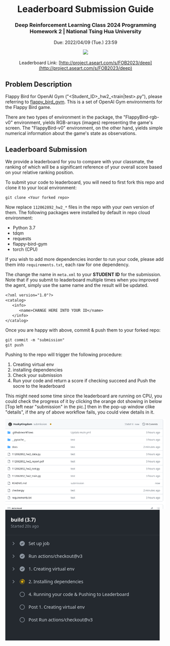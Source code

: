 <br />
<div align="center" id="readme-top">
  
  <h1 align="center">Leaderboard Submission Guide</h1>
  <h3 align="center">Deep Reinforcement Learning Class 2024 Programming Homework 2 | National Tsing Hua University</h3>

Due: 2022/04/09 (Tue.) 23:59

  <p align="center" >



<img src="https://raw.githubusercontent.com/Talendar/flappy-bird-gym/main/imgs/blue_bird_playing.gif" height=450>

Leaderboard Link: [http://project.aseart.com/s/FOB2023/deep](http://project.aseart.com/s/FOB2023/deep)

</div>



## Problem Description

Flappy Bird for OpenAI Gym ("<Student_ID>\_hw2_<train|test>.py"), please referring to [flappy_bird_gym](https://github.com/Talendar/flappy-bird-gym). This is a set of OpenAI Gym environments for the Flappy Bird game.

There are two types of environment in the package, the "FlappyBird-rgb-v0" environment, yields RGB-arrays (images) representing the game's screen. The "FlappyBird-v0" environment, on the other hand, yields simple numerical information about the game's state as observations. 

## Leaderboard Submission

We provide a leaderboard for you to compare with your classmate, the ranking of which will be a significant reference of your overall score based on your relative ranking position.  

To submit your code to leaderboard, you will need to first fork this repo and clone it to your local environment:

```
git clone <Your forked repo>
```

Now replace `112062892_hw2_*` files in the repo with your own version of them. The following packages were installed by default in repo cloud environment:

- Python 3.7
- tdqm
- requests
- flappy-bird-gym 
- torch (CPU)

If you wish to add more dependencies inorder to run your code, please add them into `requirements.txt`, each raw for one dependency.

The change the name in `meta.xml` to your **STUDENT ID** for the submission. Note that if you submit to leaderboard multiple times when you improved the agent, simply use the same name and the result will be updated.

```
<?xml version="1.0"?>
<catalog>
   <info>
      <name>CHANGE HERE INTO YOUR ID</name> 
   </info>
</catalog>

```

Once you are happy with above, commit & push them to your forked repo:

```
git commit -m "submission"
git push
```

Pushing to the repo will trigger the following procedure:

1. Creating virtual env
2. installing dependencies
3. Check your submission
4. Run your code and return a score if checking succeed and Push the socre to the leaderboard


This might need some time since the leaderboard are running on CPU, you could check the progress of it by clicking the orange dot showing in below [Top left near "submission" in the pic.] then in the pop-up window clike "details", if the any of above workflow fails, you could view details in it.

<img src="docs/example.png">
<img src="docs/lb_example.png">
